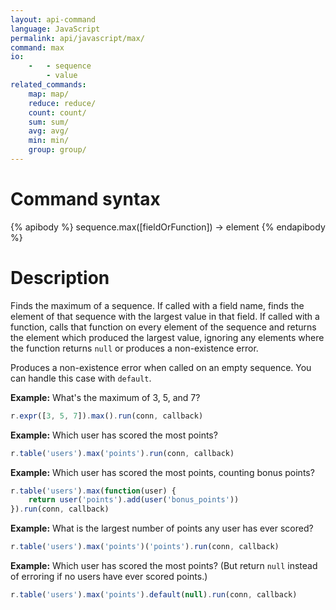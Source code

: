 ```yaml
---
layout: api-command
language: JavaScript
permalink: api/javascript/max/
command: max
io:
    -   - sequence
        - value
related_commands:
    map: map/
    reduce: reduce/
    count: count/
    sum: sum/
    avg: avg/
    min: min/
    group: group/
---
```


# Command syntax #

{% apibody %}
sequence.max([fieldOrFunction]) &rarr; element
{% endapibody %}

# Description #

Finds the maximum of a sequence.  If called with a field name, finds
the element of that sequence with the largest value in that field.  If
called with a function, calls that function on every element of the
sequence and returns the element which produced the largest value,
ignoring any elements where the function returns `null` or produces a
non-existence error.

Produces a non-existence error when called on an empty sequence.  You
can handle this case with `default`.

__Example:__ What's the maximum of 3, 5, and 7?

```js
r.expr([3, 5, 7]).max().run(conn, callback)
```

__Example:__ Which user has scored the most points?

```js
r.table('users').max('points').run(conn, callback)
```

__Example:__ Which user has scored the most points, counting bonus points?

```js
r.table('users').max(function(user) {
    return user('points').add(user('bonus_points'))
}).run(conn, callback)
```

__Example:__ What is the largest number of points any user has ever scored?

```js
r.table('users').max('points')('points').run(conn, callback)
```

__Example:__ Which user has scored the most points?  (But return
`null` instead of erroring if no users have ever scored points.)

```js
r.table('users').max('points').default(null).run(conn, callback)
```
